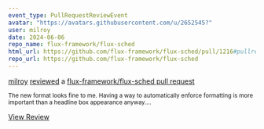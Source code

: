 ```yaml
---
event_type: PullRequestReviewEvent
avatar: "https://avatars.githubusercontent.com/u/2652545?"
user: milroy
date: 2024-06-06
repo_name: flux-framework/flux-sched
html_url: https://github.com/flux-framework/flux-sched/pull/1216#pullrequestreview-2100578151
repo_url: https://github.com/flux-framework/flux-sched
---
```


<a href='https://github.com/milroy' target='_blank'>milroy</a> <a href='https://github.com/flux-framework/flux-sched/pull/1216#pullrequestreview-2100578151' target='_blank'>reviewed</a> a <a href='https://github.com/flux-framework/flux-sched/pull/1216' target='_blank'>flux-framework/flux-sched pull request</a>

<small>The new format looks fine to me.  Having a way to automatically enforce formatting is more important than a headline box appearance anyway....</small>

<a href='https://github.com/flux-framework/flux-sched/pull/1216#pullrequestreview-2100578151' target='_blank'>View Review</a>